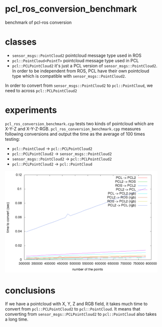 pcl_ros_conversion_benchmark
============================

benchmark of pcl-ros conversion

# classes
* `sensor_msgs::PointCloud2` pointcloud message type used in ROS
* `pcl::PointCloud<PointT>` pointcloud message type used in PCL
* `pcl::PCLPointCloud2` it's just a PCL version of `sensor_msgs::PointCloud2`. In order to be independent from ROS, PCL have their own pointcloud type
which is compatible with `sensor_msgs::PointCloud2`.

In order to convert from `sensor_msgs::PointCloud2` to `pcl::PointCloud`, we need to across `pcl::PCLPointCloud2`

# experiments
`pcl_ros_conversion_benchmark.cpp` tests two kinds of pointcloud which are X-Y-Z and X-Y-Z-RGB.
`pcl_ros_conversion_benchmark.cpp` measures following conversions and output the time as the average of 100 times testing:
* `pcl::PointCloud` -> `pcl::PCLPointCloud2`
* `pcl::PCLPointCloud2` -> `sensor_msgs::PointCloud2`
* `sensor_msgs::PointCloud2` -> `pcl::PCLPointCloud2`
* `pcl::PCLPointCloud2` -> `pcl::PointCloud`

![conversion time](output.png)

# conclusions
If we have a pointcloud with X, Y, Z and RGB field, it takes much time to convert from `pcl::PCLPointCloud2` to `pcl::PointCloud`. It means that converting from `sensor_msgs::PCLPointCloud2` to `pcl::PointCloud` also takes a long time.

